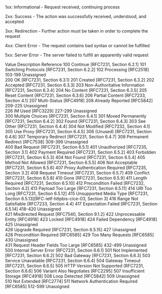 

1xx: Informational - Request received, continuing process


2xx: Success - The action was successfully received, understood, and accepted


3xx: Redirection - Further action must be taken in order to complete the request


4xx: Client Error - The request contains bad syntax or cannot be fulfilled


5xx: Server Error - The server failed to fulfill an apparently valid request


Value 	Description 	Reference
100 	Continue 	[RFC7231, Section 6.2.1]
101 	Switching Protocols 	[RFC7231, Section 6.2.2]
102 	Processing 	[RFC2518]
103-199 	Unassigned 	
200 	OK 	[RFC7231, Section 6.3.1]
201 	Created 	[RFC7231, Section 6.3.2]
202 	Accepted 	[RFC7231, Section 6.3.3]
203 	Non-Authoritative Information 	[RFC7231, Section 6.3.4]
204 	No Content 	[RFC7231, Section 6.3.5]
205 	Reset Content 	[RFC7231, Section 6.3.6]
206 	Partial Content 	[RFC7233, Section 4.1]
207 	Multi-Status 	[RFC4918]
208 	Already Reported 	[RFC5842]
209-225 	Unassigned 	
226 	IM Used 	[RFC3229]
227-299 	Unassigned 	
300 	Multiple Choices 	[RFC7231, Section 6.4.1]
301 	Moved Permanently 	[RFC7231, Section 6.4.2]
302 	Found 	[RFC7231, Section 6.4.3]
303 	See Other 	[RFC7231, Section 6.4.4]
304 	Not Modified 	[RFC7232, Section 4.1]
305 	Use Proxy 	[RFC7231, Section 6.4.5]
306 	(Unused) 	[RFC7231, Section 6.4.6]
307 	Temporary Redirect 	[RFC7231, Section 6.4.7]
308 	Permanent Redirect 	[RFC7538]
309-399 	Unassigned 	
400 	Bad Request 	[RFC7231, Section 6.5.1]
401 	Unauthorized 	[RFC7235, Section 3.1]
402 	Payment Required 	[RFC7231, Section 6.5.2]
403 	Forbidden 	[RFC7231, Section 6.5.3]
404 	Not Found 	[RFC7231, Section 6.5.4]
405 	Method Not Allowed 	[RFC7231, Section 6.5.5]
406 	Not Acceptable 	[RFC7231, Section 6.5.6]
407 	Proxy Authentication Required 	[RFC7235, Section 3.2]
408 	Request Timeout 	[RFC7231, Section 6.5.7]
409 	Conflict 	[RFC7231, Section 6.5.8]
410 	Gone 	[RFC7231, Section 6.5.9]
411 	Length Required 	[RFC7231, Section 6.5.10]
412 	Precondition Failed 	[RFC7232, Section 4.2]
413 	Payload Too Large 	[RFC7231, Section 6.5.11]
414 	URI Too Long 	[RFC7231, Section 6.5.12]
415 	Unsupported Media Type 	[RFC7231, Section 6.5.13][RFC-ietf-httpbis-cice-03, Section 3]
416 	Range Not Satisfiable 	[RFC7233, Section 4.4]
417 	Expectation Failed 	[RFC7231, Section 6.5.14]
418-420 	Unassigned 	
421 	Misdirected Request 	[RFC7540, Section 9.1.2]
422 	Unprocessable Entity 	[RFC4918]
423 	Locked 	[RFC4918]
424 	Failed Dependency 	[RFC4918]
425 	Unassigned 	
426 	Upgrade Required 	[RFC7231, Section 6.5.15]
427 	Unassigned 	
428 	Precondition Required 	[RFC6585]
429 	Too Many Requests 	[RFC6585]
430 	Unassigned 	
431 	Request Header Fields Too Large 	[RFC6585]
432-499 	Unassigned 	
500 	Internal Server Error 	[RFC7231, Section 6.6.1]
501 	Not Implemented 	[RFC7231, Section 6.6.2]
502 	Bad Gateway 	[RFC7231, Section 6.6.3]
503 	Service Unavailable 	[RFC7231, Section 6.6.4]
504 	Gateway Timeout 	[RFC7231, Section 6.6.5]
505 	HTTP Version Not Supported 	[RFC7231, Section 6.6.6]
506 	Variant Also Negotiates 	[RFC2295]
507 	Insufficient Storage 	[RFC4918]
508 	Loop Detected 	[RFC5842]
509 	Unassigned 	
510 	Not Extended 	[RFC2774]
511 	Network Authentication Required 	[RFC6585]
512-599 	Unassigned 	